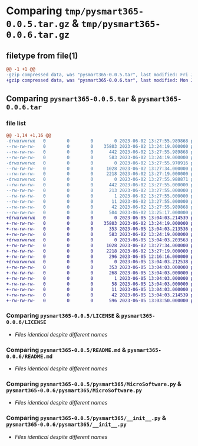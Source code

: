 # Comparing `tmp/pysmart365-0.0.5.tar.gz` & `tmp/pysmart365-0.0.6.tar.gz`

## filetype from file(1)

```diff
@@ -1 +1 @@
-gzip compressed data, was "pysmart365-0.0.5.tar", last modified: Fri Jun  2 13:27:55 2023, max compression
+gzip compressed data, was "pysmart365-0.0.6.tar", last modified: Mon Jun  5 13:04:03 2023, max compression
```

## Comparing `pysmart365-0.0.5.tar` & `pysmart365-0.0.6.tar`

### file list

```diff
@@ -1,14 +1,16 @@
-drwxrwxrwx   0        0        0        0 2023-06-02 13:27:55.989868 pysmart365-0.0.5/
--rw-rw-rw-   0        0        0    35803 2023-06-02 13:24:19.000000 pysmart365-0.0.5/LICENSE
--rw-rw-rw-   0        0        0      442 2023-06-02 13:27:55.989868 pysmart365-0.0.5/PKG-INFO
--rw-rw-rw-   0        0        0      583 2023-06-02 13:24:19.000000 pysmart365-0.0.5/README.md
-drwxrwxrwx   0        0        0        0 2023-06-02 13:27:55.970916 pysmart365-0.0.5/pysmart365/
--rw-rw-rw-   0        0        0     1028 2023-06-02 13:27:34.000000 pysmart365-0.0.5/pysmart365/MicroSoftware.py
--rw-rw-rw-   0        0        0     2218 2023-06-02 13:27:19.000000 pysmart365-0.0.5/pysmart365/__init__.py
-drwxrwxrwx   0        0        0        0 2023-06-02 13:27:55.988871 pysmart365-0.0.5/pysmart365.egg-info/
--rw-rw-rw-   0        0        0      442 2023-06-02 13:27:55.000000 pysmart365-0.0.5/pysmart365.egg-info/PKG-INFO
--rw-rw-rw-   0        0        0      213 2023-06-02 13:27:55.000000 pysmart365-0.0.5/pysmart365.egg-info/SOURCES.txt
--rw-rw-rw-   0        0        0        1 2023-06-02 13:27:55.000000 pysmart365-0.0.5/pysmart365.egg-info/dependency_links.txt
--rw-rw-rw-   0        0        0       11 2023-06-02 13:27:55.000000 pysmart365-0.0.5/pysmart365.egg-info/top_level.txt
--rw-rw-rw-   0        0        0       42 2023-06-02 13:27:55.989868 pysmart365-0.0.5/setup.cfg
--rw-rw-rw-   0        0        0      504 2023-06-02 13:25:17.000000 pysmart365-0.0.5/setup.py
+drwxrwxrwx   0        0        0        0 2023-06-05 13:04:03.214539 pysmart365-0.0.6/
+-rw-rw-rw-   0        0        0    35803 2023-06-02 13:24:19.000000 pysmart365-0.0.6/LICENSE
+-rw-rw-rw-   0        0        0      353 2023-06-05 13:04:03.213536 pysmart365-0.0.6/PKG-INFO
+-rw-rw-rw-   0        0        0      583 2023-06-02 13:24:19.000000 pysmart365-0.0.6/README.md
+drwxrwxrwx   0        0        0        0 2023-06-05 13:04:03.203563 pysmart365-0.0.6/pysmart365/
+-rw-rw-rw-   0        0        0     1028 2023-06-02 13:27:34.000000 pysmart365-0.0.6/pysmart365/MicroSoftware.py
+-rw-rw-rw-   0        0        0     2218 2023-06-02 13:27:19.000000 pysmart365-0.0.6/pysmart365/__init__.py
+-rw-rw-rw-   0        0        0      296 2023-06-05 12:16:16.000000 pysmart365-0.0.6/pysmart365/modules.py
+drwxrwxrwx   0        0        0        0 2023-06-05 13:04:03.212538 pysmart365-0.0.6/pysmart365.egg-info/
+-rw-rw-rw-   0        0        0      353 2023-06-05 13:04:03.000000 pysmart365-0.0.6/pysmart365.egg-info/PKG-INFO
+-rw-rw-rw-   0        0        0      268 2023-06-05 13:04:03.000000 pysmart365-0.0.6/pysmart365.egg-info/SOURCES.txt
+-rw-rw-rw-   0        0        0        1 2023-06-05 13:04:03.000000 pysmart365-0.0.6/pysmart365.egg-info/dependency_links.txt
+-rw-rw-rw-   0        0        0       58 2023-06-05 13:04:03.000000 pysmart365-0.0.6/pysmart365.egg-info/requires.txt
+-rw-rw-rw-   0        0        0       11 2023-06-05 13:04:03.000000 pysmart365-0.0.6/pysmart365.egg-info/top_level.txt
+-rw-rw-rw-   0        0        0       42 2023-06-05 13:04:03.214539 pysmart365-0.0.6/setup.cfg
+-rw-rw-rw-   0        0        0      596 2023-06-05 13:03:50.000000 pysmart365-0.0.6/setup.py
```

### Comparing `pysmart365-0.0.5/LICENSE` & `pysmart365-0.0.6/LICENSE`

 * *Files identical despite different names*

### Comparing `pysmart365-0.0.5/README.md` & `pysmart365-0.0.6/README.md`

 * *Files identical despite different names*

### Comparing `pysmart365-0.0.5/pysmart365/MicroSoftware.py` & `pysmart365-0.0.6/pysmart365/MicroSoftware.py`

 * *Files identical despite different names*

### Comparing `pysmart365-0.0.5/pysmart365/__init__.py` & `pysmart365-0.0.6/pysmart365/__init__.py`

 * *Files identical despite different names*


